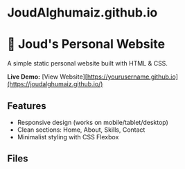 # JoudAlghumaiz.github.io
# 🚀 Joud's Personal Website

A simple static personal website built with HTML & CSS.

**Live Demo:** [View Website][https://yourusername.github.io](https://joudalghumaiz.github.io/)

## Features
- Responsive design (works on mobile/tablet/desktop)
- Clean sections: Home, About, Skills, Contact
- Minimalist styling with CSS Flexbox

## Files

